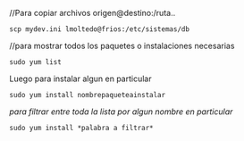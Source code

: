 //Para copiar archivos origen@destino:/ruta..

```
scp mydev.ini lmoltedo@frios:/etc/sistemas/db
```

//para mostrar todos los paquetes o instalaciones necesarias

```
sudo yum list
```


Luego para instalar algun en particular

```
sudo yum install nombrepaqueteainstalar
```

*para filtrar entre toda la lista por algun nombre en particular*

```
sudo yum install *palabra a filtrar*
```
